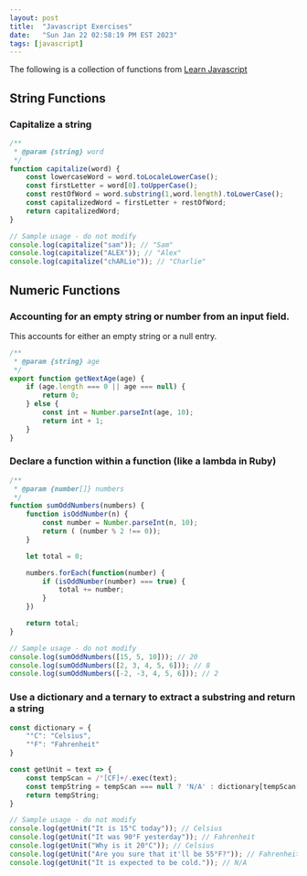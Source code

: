 ```yaml
---
layout: post
title:  "Javascript Exercises"
date:   "Sun Jan 22 02:58:19 PM EST 2023"
tags: [javascript]
---
```


The following is a collection of functions from [Learn Javascript](http://learnjavascript.online)

## String Functions

### Capitalize a string

```javascript
/**
 * @param {string} word
 */
function capitalize(word) {
    const lowercaseWord = word.toLocaleLowerCase();
    const firstLetter = word[0].toUpperCase();
    const restOfWord = word.substring(1,word.length).toLowerCase();
    const capitalizedWord = firstLetter + restOfWord;
    return capitalizedWord;
}

// Sample usage - do not modify
console.log(capitalize("sam")); // "Sam"
console.log(capitalize("ALEX")); // "Alex"
console.log(capitalize("chARLie")); // "Charlie"
```

## Numeric Functions

### Accounting for an empty string or number from an input field.

This accounts for either an empty string or a null entry.

```javascript
/**
 * @param {string} age
 */
export function getNextAge(age) {
    if (age.length === 0 || age === null) {
        return 0;
    } else {
        const int = Number.parseInt(age, 10);
        return int + 1;
    }
}
```

### Declare a function within a function (like a lambda in Ruby)

```javascript
/**
 * @param {number[]} numbers
 */
function sumOddNumbers(numbers) {
    function isOddNumber(n) {
        const number = Number.parseInt(n, 10);
        return ( (number % 2 !== 0));
    }

    let total = 0;

    numbers.forEach(function(number) {
        if (isOddNumber(number) === true) {
            total += number;
        }
    })

    return total;
}

// Sample usage - do not modify
console.log(sumOddNumbers([15, 5, 10])); // 20
console.log(sumOddNumbers([2, 3, 4, 5, 6])); // 8
console.log(sumOddNumbers([-2, -3, 4, 5, 6])); // 2
```

### Use a dictionary and a ternary to extract a substring and return a string

```javascript
const dictionary = {
    "°C": "Celsius",
    "°F": "Fahrenheit"
}

const getUnit = text => {
    const tempScan = /°[CF]+/.exec(text);
    const tempString = tempScan === null ? 'N/A' : dictionary[tempScan[0]];
    return tempString;
}

// Sample usage - do not modify
console.log(getUnit("It is 15°C today")); // Celsius
console.log(getUnit("It was 90°F yesterday")); // Fahrenheit
console.log(getUnit("Why is it 20°C")); // Celsius
console.log(getUnit("Are you sure that it'll be 55°F?")); // Fahrenheit
console.log(getUnit("It is expected to be cold.")); // N/A
```

